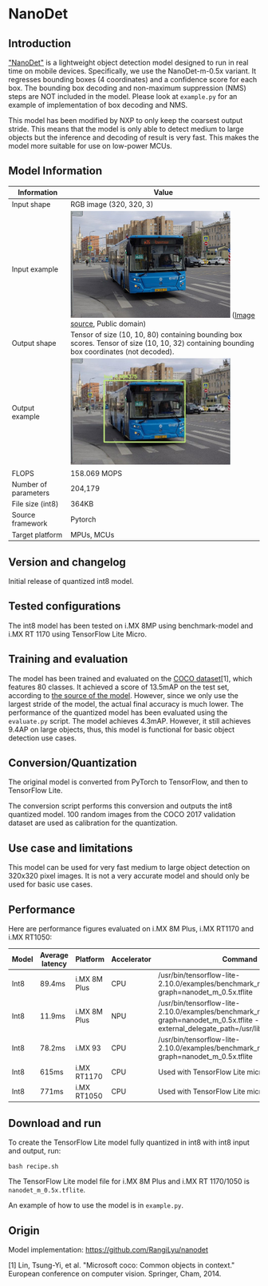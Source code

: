 # NanoDet

## Introduction

["NanoDet"](https://github.com/RangiLyu/nanodet) is a lightweight object detection model designed to run in real time on mobile devices. Specifically, we use the NanoDet-m-0.5x variant.
It regresses bounding boxes (4 coordinates) and a confidence score for each box. The bounding box decoding and non-maximum suppression (NMS) steps are NOT included in the model.
Please look at `example.py` for an example of implementation of box decoding and NMS.

This model has been modified by NXP to only keep the coarsest output stride. This means that the model is only able to detect medium to large objects but the inference and decoding of result is very fast.
This makes the model more suitable for use on low-power MCUs.

## Model Information

Information   | Value
---           | ---
Input shape   | RGB image (320, 320, 3)
Input example | <img src="example_input.jpg" width=320px> ([Image source](https://commons.wikimedia.org/wiki/File:Moscow_bus_151872_2022-05.jpg), Public domain)
Output shape  | Tensor of size (10, 10, 80) containing bounding box scores. Tensor of size (10, 10, 32) containing bounding box coordinates (not decoded).
Output example | <img src="example_output.jpg" width=320px>
FLOPS | 158.069 MOPS
Number of parameters | 204,179
File size (int8) | 364KB
Source framework | Pytorch
Target platform | MPUs, MCUs

## Version and changelog

Initial release of quantized int8 model.

## Tested configurations

The int8 model has been tested on i.MX 8MP using benchmark-model and i.MX RT 1170 using TensorFlow Lite Micro.

## Training and evaluation

The model has been trained and evaluated on the [COCO dataset](https://cocodataset.org/)[1], which features 80 classes. 
It achieved a score of 13.5mAP on the test set, according to [the source of the model](https://github.com/RangiLyu/nanodet#model-zoo). 
However, since we only use the largest stride of the model, the actual final accuracy is much lower.
The performance of the quantized model has been evaluated using the `evaluate.py` script. 
The model achieves 4.3mAP. However, it still achieves 9.4AP on large objects, thus, this model is functional for basic object detection use cases.

## Conversion/Quantization

The original model is converted from PyTorch to TensorFlow, and then to TensorFlow Lite.

The conversion script performs this conversion and outputs the int8 quantized model. 
100 random images from the COCO 2017 validation dataset are used as calibration for the quantization.

## Use case and limitations

This model can be used for very fast medium to large object detection on 320x320 pixel images.
It is not a very accurate model and should only be used for basic use cases.

## Performance

Here are performance figures evaluated on i.MX 8M Plus, i.MX RT1170 and i.MX RT1050:

Model   | Average latency | Platform    | Accelerator | Command
---     | ---             | ---         | ---         | ---
Int8    | 89.4ms          | i.MX 8M Plus|   CPU       | /usr/bin/tensorflow-lite-2.10.0/examples/benchmark_model --graph=nanodet_m_0.5x.tflite 
Int8    | 11.9ms          | i.MX 8M Plus|   NPU       | /usr/bin/tensorflow-lite-2.10.0/examples/benchmark_model --graph=nanodet_m_0.5x.tflite  --external_delegate_path=/usr/lib/libvx_delegate.so
Int8    | 78.2ms          | i.MX 93     |   CPU       | /usr/bin/tensorflow-lite-2.10.0/examples/benchmark_model --graph=nanodet_m_0.5x.tflite 
Int8    | 615ms           | i.MX RT1170 |   CPU       | Used with TensorFlow Lite micro
Int8    | 771ms           | i.MX RT1050 |   CPU       | Used with TensorFlow Lite micro

## Download and run

To create the TensorFlow Lite model fully quantized in int8 with int8 input and output, run:

    bash recipe.sh

The TensorFlow Lite model file for i.MX 8M Plus and i.MX RT 1170/1050 is `nanodet_m_0.5x.tflite`.

An example of how to use the model is in `example.py`.

## Origin

Model implementation: https://github.com/RangiLyu/nanodet

[1] Lin, Tsung-Yi, et al. "Microsoft coco: Common objects in context." European conference on computer vision. Springer, Cham, 2014.
